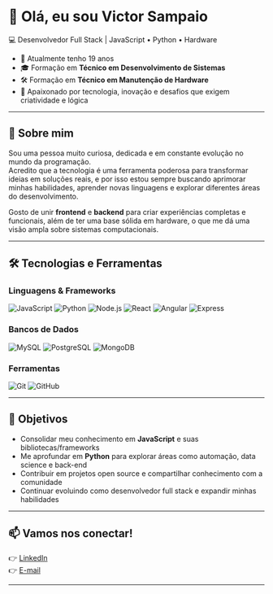 # 👋 Olá, eu sou Victor Sampaio  
💻 Desenvolvedor Full Stack | JavaScript • Python • Hardware  

- 🎂 Atualmente tenho 19 anos  
- 🎓 Formação em **Técnico em Desenvolvimento de Sistemas**  
- 🛠️ Formação em **Técnico em Manutenção de Hardware**  
- 🚀 Apaixonado por tecnologia, inovação e desafios que exigem criatividade e lógica  

---

## 🌟 Sobre mim
Sou uma pessoa muito curiosa, dedicada e em constante evolução no mundo da programação.  
Acredito que a tecnologia é uma ferramenta poderosa para transformar ideias em soluções reais, e por isso estou sempre buscando aprimorar minhas habilidades, aprender novas linguagens e explorar diferentes áreas do desenvolvimento.

Gosto de unir **frontend** e **backend** para criar experiências completas e funcionais, além de ter uma base sólida em hardware, o que me dá uma visão ampla sobre sistemas computacionais.

---

## 🛠️ Tecnologias e Ferramentas

### Linguagens & Frameworks
![JavaScript](https://img.shields.io/badge/-JavaScript-F7DF1E?style=for-the-badge&logo=javascript&logoColor=000)
![Python](https://img.shields.io/badge/-Python-3776AB?style=for-the-badge&logo=python&logoColor=fff)
![Node.js](https://img.shields.io/badge/-Node.js-339933?style=for-the-badge&logo=node.js&logoColor=fff)
![React](https://img.shields.io/badge/-React-61DAFB?style=for-the-badge&logo=react&logoColor=000)
![Angular](https://img.shields.io/badge/-Angular-DD0031?style=for-the-badge&logo=angular&logoColor=fff)
![Express](https://img.shields.io/badge/-Express-000000?style=for-the-badge&logo=express&logoColor=fff)

### Bancos de Dados
![MySQL](https://img.shields.io/badge/-MySQL-4479A1?style=for-the-badge&logo=mysql&logoColor=fff)
![PostgreSQL](https://img.shields.io/badge/-PostgreSQL-4169E1?style=for-the-badge&logo=postgresql&logoColor=fff)
![MongoDB](https://img.shields.io/badge/-MongoDB-47A248?style=for-the-badge&logo=mongodb&logoColor=fff)

### Ferramentas
![Git](https://img.shields.io/badge/-Git-F05032?style=for-the-badge&logo=git&logoColor=fff)
![GitHub](https://img.shields.io/badge/-GitHub-181717?style=for-the-badge&logo=github&logoColor=fff)

---

## 🎯 Objetivos
- Consolidar meu conhecimento em **JavaScript** e suas bibliotecas/frameworks  
- Me aprofundar em **Python** para explorar áreas como automação, data science e back-end  
- Contribuir em projetos open source e compartilhar conhecimento com a comunidade  
- Continuar evoluindo como desenvolvedor full stack e expandir minhas habilidades  

---

## 📫 Vamos nos conectar!
👉 [LinkedIn](https://www.linkedin.com/in/victor-sampaio-a67845385)  
👉 [E-mail](mailto:vicda.smp06@outlook.com)  

---
